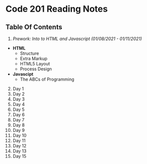 # Code 201 Reading Notes

## Table Of Contents

1. _Prework: Into to HTML and Javascript (01/08/2021 - 01/11/2021)_

- **HTML**
  - Structure
  - Extra Markup
  - HTML5 Layout
  - Process Design
- **Javascipt**
  - The ABCs of Programming

2. Day 1
3. Day 2
4. Day 3
5. Day 4
6. Day 5
7. Day 6
8. Day 7
9. Day 8
10. Day 9
11. Day 10
12. Day 11
13. Day 12
14. Day 13
15. Day 15
